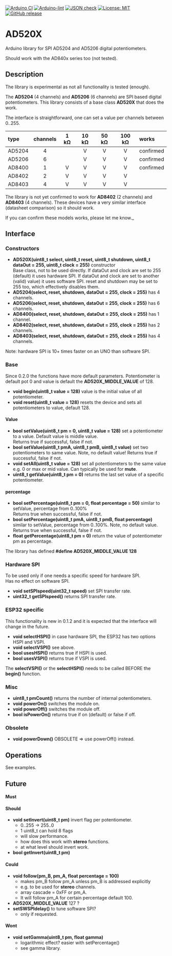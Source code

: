 
[![Arduino CI](https://github.com/RobTillaart/AD520X/workflows/Arduino%20CI/badge.svg)](https://github.com/marketplace/actions/arduino_ci)
[![Arduino-lint](https://github.com/RobTillaart/AD520X/actions/workflows/arduino-lint.yml/badge.svg)](https://github.com/RobTillaart/AD520X/actions/workflows/arduino-lint.yml)
[![JSON check](https://github.com/RobTillaart/AD520X/actions/workflows/jsoncheck.yml/badge.svg)](https://github.com/RobTillaart/AD520X/actions/workflows/jsoncheck.yml)
[![License: MIT](https://img.shields.io/badge/license-MIT-green.svg)](https://github.com/RobTillaart/AD520X/blob/master/LICENSE)
[![GitHub release](https://img.shields.io/github/release/RobTillaart/AD520X.svg?maxAge=3600)](https://github.com/RobTillaart/AD520X/releases)


# AD520X

Arduino library for SPI AD5204 and AD5206 digital potentiometers.

Should work with the AD840x series too (not tested).  


## Description

The library is experimental as not all functionality is tested (enough).

The **AD5204** (4 channels) and **AD5206** (6 channels) are SPI based digital potentiometers.
This library consists of a base class **AD520X** that does the work.

The interface is straightforward, one can set a value per channels between 0..255.

|  type    |  channels  |  1 kΩ | 10 kΩ | 50 kΩ | 100 kΩ |  works    |
|:---------|:----------:|:-----:|:-----:|:-----:|:------:|:----------|
|  AD5204  |    4       |       |   V   |   V   |   V    | confirmed |
|  AD5206  |    6       |       |   V   |   V   |   V    | confirmed |
|  AD8400  |    1       |   V   |   V   |   V   |   V    | confirmed |
|  AD8402  |    2       |   V   |   V   |   V   |   V    |
|  AD8403  |    4       |   V   |   V   |   V   |   V    |

The library is not yet confirmed to work for **AD8402** (2 channels) and **AD8403** (4 channels).
These devices have  a very similar interface (datasheet comparison) so it should work.

If you can confirm these models works, please let me know._


## Interface


### Constructors

- **AD520X(uint8_t select, uint8_t reset, uint8_t shutdown, uint8_t dataOut = 255, uint8_t clock = 255)** constructor  
Base class, not to be used directly.
If dataOut and clock are set to 255 (default) it uses hardware SPI. 
If dataOut and clock are set to another (valid) value) it uses software SPI.
reset and shutdown may be set to 255 too, which effectively disables them.  
- **AD5204(select, reset, shutdown, dataOut = 255, clock = 255)** has 4 channels.
- **AD5206(select, reset, shutdown, dataOut = 255, clock = 255)** has 6 channels.
- **AD8400(select, reset, shutdown, dataOut = 255, clock = 255)** has 1 channel.
- **AD8402(select, reset, shutdown, dataOut = 255, clock = 255)** has 2 channels.
- **AD8403(select, reset, shutdown, dataOut = 255, clock = 255)** has 4 channels.

Note: hardware SPI is 10+ times faster on an UNO than software SPI. 


### Base

Since 0.2.0 the functions have more default parameters. Potentiometer is default pot 0 
and value is default the **AD520X_MIDDLE_VALUE** of 128.

- **void begin(uint8_t value = 128)** value is the initial value of all potentiometer.
- **void reset(uint8_t value = 128)** resets the device and sets all potentiometers to value, default 128.

#### Value

- **bool setValue(uint8_t pm = 0, uint8_t value = 128)** set a potentiometer to a value. 
Default value is middle value.  
Returns true if successful, false if not.
- **bool setValue(uint8_t pmA, uint8_t pmB, uint8_t value)** set two potentiometers to same value.
Note, no default value!
Returns true if successful, false if not.
- **void setAll(uint8_t value = 128)** set all potentiometers to the same value e.g. 0 or max or mid value.
Can typically be used for **mute**.
- **uint8_t getValue(uint8_t pm = 0)** returns the last set value of a specific potentiometer.


#### percentage

- **bool setPercentage(uint8_t pm = 0, float percentage = 50)** similar to setValue, percentage from 0..100%  
Returns true when successful, false if not.
- **bool setPercentage(uint8_t pmA, uint8_t pmB, float percentage)** similar to setValue, percentage from 0..100%.
Note, no default value.
Returns true when successful, false if not.
- **float getPercentage(uint8_t pm = 0)** return the value of potentiometer pm as percentage.


The library has defined **#define AD520X_MIDDLE_VALUE  128**


### Hardware SPI

To be used only if one needs a specific speed for hardware SPI.  
Has no effect on software SPI.

- **void setSPIspeed(uint32_t speed)** set SPI transfer rate.
- **uint32_t getSPIspeed()** returns SPI transfer rate.


### ESP32 specific

This functionality is new in 0.1.2 and it is expected that the interface will change
in the future. 

- **void selectHSPI()** in case hardware SPI, the ESP32 has two options HSPI and VSPI.
- **void selectVSPI()** see above.
- **bool usesHSPI()** returns true if HSPI is used.
- **bool usesVSPI()** returns true if VSPI is used.

The **selectVSPI()** or the **selectHSPI()** needs to be called BEFORE the **begin()** function.


### Misc

- **uint8_t pmCount()** returns the number of internal potentiometers.
- **void powerOn()** switches the module on.
- **void powerOff()** switches the module off.
- **bool isPowerOn()** returns true if on (default) or false if off.


### Obsolete

- **void powerDown()** OBSOLETE => use powerOff() instead.


## Operations

See examples.


## Future

#### Must


#### Should

- **void setInvert(uint8_t pm)** invert flag per potentiometer.
   - 0..255 -> 255..0
   - 1 uint8_t can hold 8 flags
   - will slow performance.
   - how does this work with **stereo** functions.
   - at what level should invert work.
- **bool getInvert(uint8_t pm)**

#### Could

- **void follow(pm_B, pm_A, float percentage = 100)**
  - makes pm_B follow pm_A unless pm_B is addressed explicitly
  - e.g. to be used for **stereo** channels.
  - array cascade = 0xFF or pm_A.
  - It will follow pm_A for certain percentage default 100.
- **AD520X_MIDDLE_VALUE** 127 ?
- **setSWSPIdelay()** to tune software SPI?
  - only if requested.

#### Wont

- **void setGamma(uint8_t pm, float gamma)**
  - logarithmic effect? easier with setPercentage()
  - see gamma library.

